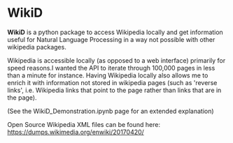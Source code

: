 # WikiD

**WikiD** is a python package to access Wikipedia locally and get information useful for Natural Language Processing in a way not possible with other wikipedia packages.

Wikipedia is accessible locally (as opposed to a web interface) primarily for speed reasons.I wanted the API to iterate through 100,000 pages in less than a minute for instance. Having Wikipedia locally also allows me to enrich it with information not stored in wikipedia pages (such as 'reverse links', i.e. Wikipedia links that point to the page rather than links that are in the page).

(See the WikiD_Demonstration.ipynb page for an extended explanation)

Open Source Wikipedia XML files can be found here:
https://dumps.wikimedia.org/enwiki/20170420/

